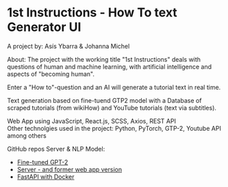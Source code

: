 # 1st Instructions - How To text Generator UI

A project by: Asís Ybarra & Johanna Michel

About: The project with the working title "1st Instructions" deals with questions of human and machine learning, with artificial intelligence and aspects of "becoming human".

Enter a "How to"-question and an AI will generate a tutorial text in real time.

Text generation based on fine-tuend GTP2 model with a Database of scraped tutorials (from wikiHow) and YouTube tutorials (text via subtitles).

Web App using JavaScript, React.js, SCSS, Axios, REST API  
Other technolgies used in the project: Python, PyTorch, GTP-2, Youtube API among others

GitHub repos Server & NLP Model:

- [Fine-tuned GPT-2](https://github.com/plasticfruits/gpt2-fine-tunning-pytorch)
- [Server - and former web app version](https://github.com/JohannaPeanut/first-instructions-ui)
- [FastAPI with Docker](https://github.com/plasticfruits/gpt2-fastapi-docker-deploy)
